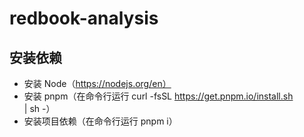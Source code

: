 # redbook-analysis

## 安装依赖
- 安装 Node（https://nodejs.org/en）
- 安装 pnpm（在命令行运行 curl -fsSL https://get.pnpm.io/install.sh | sh -）
- 安装项目依赖（在命令行运行 pnpm i）